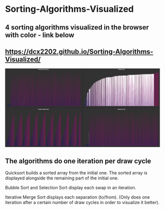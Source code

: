 # Sorting-Algorithms-Visualized
## 4 sorting algorithms visualized in the browser with color - link below

## https://dcx2202.github.io/Sorting-Algorithms-Visualized/

![alt text](https://github.com/dcx2202/Sorting-Algorithms-Visualized/blob/master/sorting_algs.png)

## The algorithms do one iteration per draw cycle

Quicksort builds a sorted array from the initial one. The sorted array is displayed alongside the remaining part of the initial one.

Bubble Sort and Selection Sort display each swap in an iteration.

Iterative Merge Sort displays each separation (to/from). (Only does one iteration after a certain number of draw cycles in order to visualize it better).
